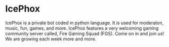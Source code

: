 # IcePhox
IcePhox is a private bot coded in python language. It is used for moderaton, music, fun, games, and more. IcePhox features a very welcoming gaming community server called, Fire Gaming Squad (FGS). Come on in and join us! We are growing each week more and more.
